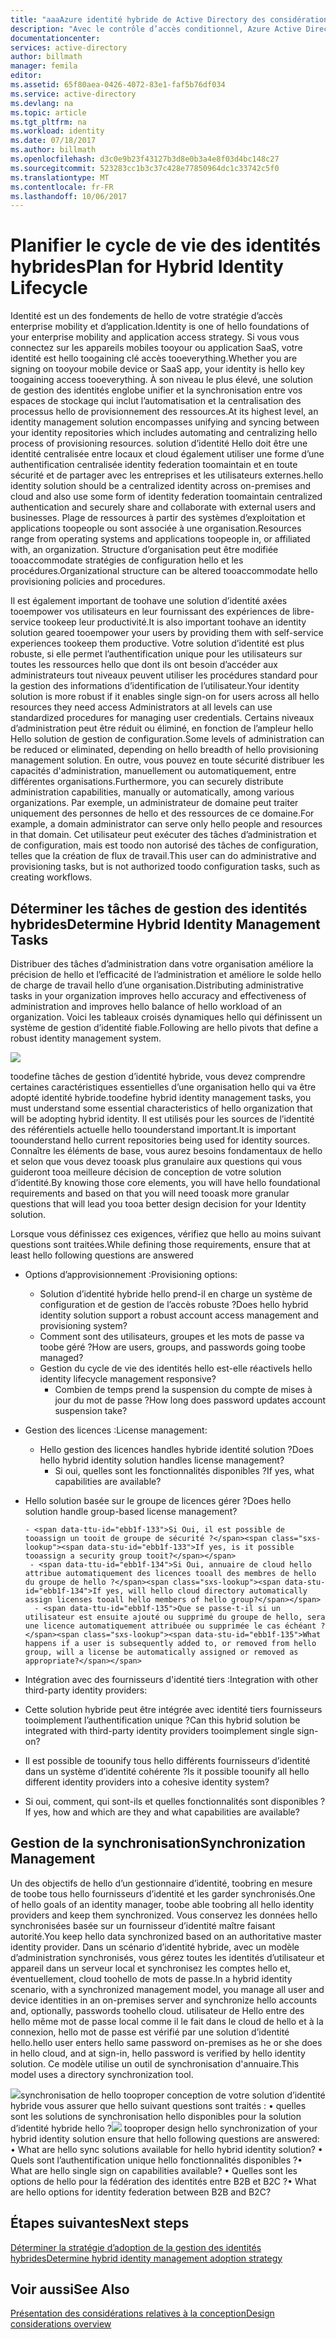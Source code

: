 ```yaml
---
title: "aaaAzure identité hybride de Active Directory des considérations de conception : déterminer les tâches de gestion des identités hybrides | Documents Microsoft"
description: "Avec le contrôle d’accès conditionnel, Azure Active Directory vérifie les conditions spécifiques hello que vous choisissez lors de l’authentification utilisateur de hello et avant d’autoriser l’accès toohello application. Lorsque ces conditions sont réunies, hello utilisateur authentifié et autorisé accès toohello application."
documentationcenter: 
services: active-directory
author: billmath
manager: femila
editor: 
ms.assetid: 65f80aea-0426-4072-83e1-faf5b76df034
ms.service: active-directory
ms.devlang: na
ms.topic: article
ms.tgt_pltfrm: na
ms.workload: identity
ms.date: 07/18/2017
ms.author: billmath
ms.openlocfilehash: d3c0e9b23f43127b3d8e0b3a4e8f03d4bc148c27
ms.sourcegitcommit: 523283cc1b3c37c428e77850964dc1c33742c5f0
ms.translationtype: MT
ms.contentlocale: fr-FR
ms.lasthandoff: 10/06/2017
---
```

# <a name="plan-for-hybrid-identity-lifecycle"></a><span data-ttu-id="ebb1f-104">Planifier le cycle de vie des identités hybrides</span><span class="sxs-lookup"><span data-stu-id="ebb1f-104">Plan for Hybrid Identity Lifecycle</span></span>
<span data-ttu-id="ebb1f-105">Identité est un des fondements de hello de votre stratégie d’accès enterprise mobility et d’application.</span><span class="sxs-lookup"><span data-stu-id="ebb1f-105">Identity is one of hello foundations of your enterprise mobility and application access strategy.</span></span> <span data-ttu-id="ebb1f-106">Si vous vous connectez sur les appareils mobiles tooyour ou application SaaS, votre identité est hello toogaining clé accès tooeverything.</span><span class="sxs-lookup"><span data-stu-id="ebb1f-106">Whether you are signing on tooyour mobile device or SaaS app, your identity is hello key toogaining access tooeverything.</span></span> <span data-ttu-id="ebb1f-107">À son niveau le plus élevé, une solution de gestion des identités englobe unifier et la synchronisation entre vos espaces de stockage qui inclut l’automatisation et la centralisation des processus hello de provisionnement des ressources.</span><span class="sxs-lookup"><span data-stu-id="ebb1f-107">At its highest level, an identity management solution encompasses unifying and syncing between your identity repositories which includes automating and centralizing hello process of provisioning resources.</span></span> <span data-ttu-id="ebb1f-108">solution d’identité Hello doit être une identité centralisée entre locaux et cloud également utiliser une forme d’une authentification centralisée identity federation toomaintain et en toute sécurité et de partager avec les entreprises et les utilisateurs externes.</span><span class="sxs-lookup"><span data-stu-id="ebb1f-108">hello identity solution should be a centralized identity across on-premises and cloud and also use some form of identity federation toomaintain centralized authentication and securely share and collaborate with external users and businesses.</span></span> <span data-ttu-id="ebb1f-109">Plage de ressources à partir des systèmes d’exploitation et applications toopeople ou sont associée à une organisation.</span><span class="sxs-lookup"><span data-stu-id="ebb1f-109">Resources range from operating systems and applications toopeople in, or affiliated with, an organization.</span></span> <span data-ttu-id="ebb1f-110">Structure d’organisation peut être modifiée tooaccommodate stratégies de configuration hello et les procédures.</span><span class="sxs-lookup"><span data-stu-id="ebb1f-110">Organizational structure can be altered tooaccommodate hello provisioning policies and procedures.</span></span>

<span data-ttu-id="ebb1f-111">Il est également important de toohave une solution d’identité axées tooempower vos utilisateurs en leur fournissant des expériences de libre-service tookeep leur productivité.</span><span class="sxs-lookup"><span data-stu-id="ebb1f-111">It is also important toohave an identity solution geared tooempower your users by providing them with self-service experiences tookeep them productive.</span></span> <span data-ttu-id="ebb1f-112">Votre solution d’identité est plus robuste, si elle permet l’authentification unique pour les utilisateurs sur toutes les ressources hello que dont ils ont besoin d’accéder aux administrateurs tout niveaux peuvent utiliser les procédures standard pour la gestion des informations d’identification de l’utilisateur.</span><span class="sxs-lookup"><span data-stu-id="ebb1f-112">Your identity solution is more robust if it enables single sign-on for users across all hello resources they need access Administrators at all levels can use standardized procedures for managing user credentials.</span></span> <span data-ttu-id="ebb1f-113">Certains niveaux d’administration peut être réduit ou éliminé, en fonction de l’ampleur hello Hello solution de gestion de configuration.</span><span class="sxs-lookup"><span data-stu-id="ebb1f-113">Some levels of administration can be reduced or eliminated, depending on hello breadth of hello provisioning management solution.</span></span> <span data-ttu-id="ebb1f-114">En outre, vous pouvez en toute sécurité distribuer les capacités d'administration, manuellement ou automatiquement, entre différentes organisations.</span><span class="sxs-lookup"><span data-stu-id="ebb1f-114">Furthermore, you can securely distribute administration capabilities, manually or automatically, among various organizations.</span></span> <span data-ttu-id="ebb1f-115">Par exemple, un administrateur de domaine peut traiter uniquement des personnes de hello et des ressources de ce domaine.</span><span class="sxs-lookup"><span data-stu-id="ebb1f-115">For example, a domain administrator can serve only hello people and resources in that domain.</span></span> <span data-ttu-id="ebb1f-116">Cet utilisateur peut exécuter des tâches d’administration et de configuration, mais est toodo non autorisé des tâches de configuration, telles que la création de flux de travail.</span><span class="sxs-lookup"><span data-stu-id="ebb1f-116">This user can do administrative and provisioning tasks, but is not authorized toodo configuration tasks, such as creating workflows.</span></span>

## <a name="determine-hybrid-identity-management-tasks"></a><span data-ttu-id="ebb1f-117">Déterminer les tâches de gestion des identités hybrides</span><span class="sxs-lookup"><span data-stu-id="ebb1f-117">Determine Hybrid Identity Management Tasks</span></span>
<span data-ttu-id="ebb1f-118">Distribuer des tâches d’administration dans votre organisation améliore la précision de hello et l’efficacité de l’administration et améliore le solde hello de charge de travail hello d’une organisation.</span><span class="sxs-lookup"><span data-stu-id="ebb1f-118">Distributing administrative tasks in your organization improves hello accuracy and effectiveness of administration and improves hello balance of hello workload of an organization.</span></span> <span data-ttu-id="ebb1f-119">Voici les tableaux croisés dynamiques hello qui définissent un système de gestion d’identité fiable.</span><span class="sxs-lookup"><span data-stu-id="ebb1f-119">Following are hello pivots that define a robust identity management system.</span></span>

 ![](./media/hybrid-id-design-considerations/Identity_management_considerations.png)

<span data-ttu-id="ebb1f-120">toodefine tâches de gestion d’identité hybride, vous devez comprendre certaines caractéristiques essentielles d’une organisation hello qui va être adopté identité hybride.</span><span class="sxs-lookup"><span data-stu-id="ebb1f-120">toodefine hybrid identity management tasks, you must understand some essential characteristics of hello organization that will be adopting hybrid identity.</span></span> <span data-ttu-id="ebb1f-121">Il est utilisés pour les sources de l’identité des référentiels actuelle hello toounderstand important.</span><span class="sxs-lookup"><span data-stu-id="ebb1f-121">It is important toounderstand hello current repositories being used for identity sources.</span></span> <span data-ttu-id="ebb1f-122">Connaître les éléments de base, vous aurez besoins fondamentaux de hello et selon que vous devez tooask plus granulaire aux questions qui vous guideront tooa meilleure décision de conception de votre solution d’identité.</span><span class="sxs-lookup"><span data-stu-id="ebb1f-122">By knowing those core elements, you will have hello foundational requirements and based on that you will need tooask more granular questions that will lead you tooa better design decision for your Identity solution.</span></span>  

<span data-ttu-id="ebb1f-123">Lorsque vous définissez ces exigences, vérifiez que hello au moins suivant questions sont traitées.</span><span class="sxs-lookup"><span data-stu-id="ebb1f-123">While defining those requirements, ensure that at least hello following questions are answered</span></span>

* <span data-ttu-id="ebb1f-124">Options d’approvisionnement :</span><span class="sxs-lookup"><span data-stu-id="ebb1f-124">Provisioning options:</span></span> 
  
  * <span data-ttu-id="ebb1f-125">Solution d’identité hybride hello prend-il en charge un système de configuration et de gestion de l’accès robuste ?</span><span class="sxs-lookup"><span data-stu-id="ebb1f-125">Does hello hybrid identity solution support a robust account access management and provisioning system?</span></span>
  * <span data-ttu-id="ebb1f-126">Comment sont des utilisateurs, groupes et les mots de passe va toobe géré ?</span><span class="sxs-lookup"><span data-stu-id="ebb1f-126">How are users, groups, and passwords going toobe managed?</span></span>
  * <span data-ttu-id="ebb1f-127">Gestion du cycle de vie des identités hello est-elle réactive</span><span class="sxs-lookup"><span data-stu-id="ebb1f-127">Is hello identity lifecycle management responsive?</span></span> 
    * <span data-ttu-id="ebb1f-128">Combien de temps prend la suspension du compte de mises à jour du mot de passe ?</span><span class="sxs-lookup"><span data-stu-id="ebb1f-128">How long does password updates account suspension take?</span></span>
* <span data-ttu-id="ebb1f-129">Gestion des licences :</span><span class="sxs-lookup"><span data-stu-id="ebb1f-129">License management:</span></span> 
  
  * <span data-ttu-id="ebb1f-130">Hello gestion des licences handles hybride identité solution ?</span><span class="sxs-lookup"><span data-stu-id="ebb1f-130">Does hello hybrid identity solution handles license management?</span></span>
    * <span data-ttu-id="ebb1f-131">Si oui, quelles sont les fonctionnalités disponibles ?</span><span class="sxs-lookup"><span data-stu-id="ebb1f-131">If yes, what capabilities are available?</span></span>
* <span data-ttu-id="ebb1f-132">Hello solution basée sur le groupe de licences gérer ?</span><span class="sxs-lookup"><span data-stu-id="ebb1f-132">Does hello solution handle group-based license management?</span></span> 
  
      - <span data-ttu-id="ebb1f-133">Si Oui, il est possible de tooassign un tooit de groupe de sécurité ?</span><span class="sxs-lookup"><span data-stu-id="ebb1f-133">If yes, is it possible tooassign a security group tooit?</span></span> 
       - <span data-ttu-id="ebb1f-134">Si Oui, annuaire de cloud hello attribue automatiquement des licences tooall des membres de hello du groupe de hello ?</span><span class="sxs-lookup"><span data-stu-id="ebb1f-134">If yes, will hello cloud directory automatically assign licenses tooall hello members of hello group?</span></span> 
        - <span data-ttu-id="ebb1f-135">Que se passe-t-il si un utilisateur est ensuite ajouté ou supprimé du groupe de hello, sera une licence automatiquement attribuée ou supprimée le cas échéant ?</span><span class="sxs-lookup"><span data-stu-id="ebb1f-135">What happens if a user is subsequently added to, or removed from hello group, will a license be automatically assigned or removed as appropriate?</span></span> 
* <span data-ttu-id="ebb1f-136">Intégration avec des fournisseurs d'identité tiers :</span><span class="sxs-lookup"><span data-stu-id="ebb1f-136">Integration with other third-party identity providers:</span></span>
* <span data-ttu-id="ebb1f-137">Cette solution hybride peut être intégrée avec identité tiers fournisseurs tooimplement l’authentification unique ?</span><span class="sxs-lookup"><span data-stu-id="ebb1f-137">Can this hybrid solution be integrated with third-party identity providers tooimplement single sign-on?</span></span>
* <span data-ttu-id="ebb1f-138">Il est possible de toounify tous hello différents fournisseurs d’identité dans un système d’identité cohérente ?</span><span class="sxs-lookup"><span data-stu-id="ebb1f-138">Is it possible toounify all hello different identity providers into a cohesive identity system?</span></span>
* <span data-ttu-id="ebb1f-139">Si oui, comment, qui sont-ils et quelles fonctionnalités sont disponibles ?</span><span class="sxs-lookup"><span data-stu-id="ebb1f-139">If yes, how and which are they and what capabilities are available?</span></span>

## <a name="synchronization-management"></a><span data-ttu-id="ebb1f-140">Gestion de la synchronisation</span><span class="sxs-lookup"><span data-stu-id="ebb1f-140">Synchronization Management</span></span>
<span data-ttu-id="ebb1f-141">Un des objectifs de hello d’un gestionnaire d’identité, toobring en mesure de toobe tous hello fournisseurs d’identité et les garder synchronisés.</span><span class="sxs-lookup"><span data-stu-id="ebb1f-141">One of hello goals of an identity manager, toobe able toobring all hello identity providers and keep them synchronized.</span></span> <span data-ttu-id="ebb1f-142">Vous conservez les données hello synchronisées basée sur un fournisseur d’identité maître faisant autorité.</span><span class="sxs-lookup"><span data-stu-id="ebb1f-142">You keep hello data synchronized based on an authoritative master identity provider.</span></span> <span data-ttu-id="ebb1f-143">Dans un scénario d’identité hybride, avec un modèle d’administration synchronisés, vous gérez toutes les identités d’utilisateur et appareil dans un serveur local et synchronisez les comptes hello et, éventuellement, cloud toohello de mots de passe.</span><span class="sxs-lookup"><span data-stu-id="ebb1f-143">In a hybrid identity scenario, with a synchronized management model, you manage all user and device identities in an on-premises server and synchronize hello accounts and, optionally, passwords toohello cloud.</span></span> <span data-ttu-id="ebb1f-144">utilisateur de Hello entre des hello même mot de passe local comme il le fait dans le cloud de hello et à la connexion, hello mot de passe est vérifié par une solution d’identité hello.</span><span class="sxs-lookup"><span data-stu-id="ebb1f-144">hello user enters hello same password on-premises as he or she does in hello cloud, and at sign-in, hello password is verified by hello identity solution.</span></span> <span data-ttu-id="ebb1f-145">Ce modèle utilise un outil de synchronisation d'annuaire.</span><span class="sxs-lookup"><span data-stu-id="ebb1f-145">This model uses a directory synchronization tool.</span></span>

<span data-ttu-id="ebb1f-146">![](./media/hybrid-id-design-considerations/Directory_synchronization.png)synchronisation de hello tooproper conception de votre solution d’identité hybride vous assurer que hello suivant questions sont traités : • quelles sont les solutions de synchronisation hello disponibles pour la solution d’identité hybride hello ?</span><span class="sxs-lookup"><span data-stu-id="ebb1f-146">![](./media/hybrid-id-design-considerations/Directory_synchronization.png) tooproper design hello synchronization of your hybrid identity solution ensure that hello following questions are answered: •    What are hello sync solutions available for hello hybrid identity solution?</span></span>
<span data-ttu-id="ebb1f-147">• Quels sont l’authentification unique hello fonctionnalités disponibles ?</span><span class="sxs-lookup"><span data-stu-id="ebb1f-147">•    What are hello single sign on capabilities available?</span></span>
<span data-ttu-id="ebb1f-148">• Quelles sont les options de hello pour la fédération des identités entre B2B et B2C ?</span><span class="sxs-lookup"><span data-stu-id="ebb1f-148">•    What are hello options for identity federation between B2B and B2C?</span></span>

## <a name="next-steps"></a><span data-ttu-id="ebb1f-149">Étapes suivantes</span><span class="sxs-lookup"><span data-stu-id="ebb1f-149">Next steps</span></span>
[<span data-ttu-id="ebb1f-150">Déterminer la stratégie d’adoption de la gestion des identités hybrides</span><span class="sxs-lookup"><span data-stu-id="ebb1f-150">Determine hybrid identity management adoption strategy</span></span>](active-directory-hybrid-identity-design-considerations-lifecycle-adoption-strategy.md)

## <a name="see-also"></a><span data-ttu-id="ebb1f-151">Voir aussi</span><span class="sxs-lookup"><span data-stu-id="ebb1f-151">See Also</span></span>
[<span data-ttu-id="ebb1f-152">Présentation des considérations relatives à la conception</span><span class="sxs-lookup"><span data-stu-id="ebb1f-152">Design considerations overview</span></span>](active-directory-hybrid-identity-design-considerations-overview.md)

